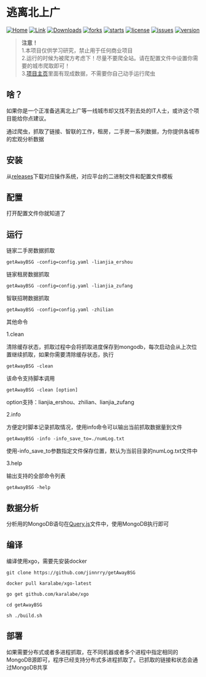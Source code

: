 # 逃离北上广


[![Home](https://img.shields.io/badge/link-项目主页-brightgreen.svg)](https://jinnrry.github.io/getAwayBSG/)
[![Link](https://img.shields.io/badge/link-python实现-blue.svg)](https://github.com/jiangwei1995910/getAwayBSG/tree/python)
[![Downloads](https://img.shields.io/github/downloads/jiangwei1995910/getAwayBSG/total)](https://img.shields.io/github/downloads/jiangwei1995910/getAwayBSG/total)
[![forks](https://img.shields.io/github/forks/jiangwei1995910/getAwayBSG?style=flat)](https://img.shields.io/github/forks/jiangwei1995910/getAwayBSG?style=flat)
[![starts](https://img.shields.io/github/stars/jiangwei1995910/getAwayBSG)](https://img.shields.io/github/stars/jiangwei1995910/getAwayBSG)
[![license](https://img.shields.io/github/license/jiangwei1995910/getAwayBSG)](https://img.shields.io/github/license/jiangwei1995910/getAwayBSG)
[![issues](https://img.shields.io/github/issues/jiangwei1995910/getAwayBSG)](https://img.shields.io/github/issues/jiangwei1995910/getAwayBSG)
[![version](https://img.shields.io/github/release/jiangwei1995910/getAwayBSG)](https://img.shields.io/github/release/jiangwei1995910/getAwayBSG)



> **注意！**\
> 1.本项目仅供学习研究，禁止用于任何商业项目\
> 2.运行的时候为被爬方考虑下！尽量不要爬全站。请在配置文件中设置你需要的城市爬取即可！\
> 3.[项目主页](https://jinnrry.github.io/getAwayBSG/)里面有现成数据，不需要你自己动手运行爬虫 


## 啥？

如果你是一个正准备逃离北上广等一线城市却又找不到去处的IT人士，或许这个项目能给你点建议。

通过爬虫，抓取了链接、智联的工作，租房，二手房一系列数据，为你提供各城市的宏观分析数据

## 安装

从[releases](https://github.com/jinnrry/getAwayBSG/releases)下载对应操作系统，对应平台的二进制文件和配置文件模板

## 配置

打开配置文件你就知道了

## 运行

链家二手房数据抓取

```
getAwayBSG -config=config.yaml -lianjia_ershou
```

链家租房数据抓取

```
getAwayBSG -config=config.yaml -lianjia_zufang
```

智联招聘数据抓取

```
getAwayBSG -config=config.yaml -zhilian
```

其他命令

1.clean

清除缓存状态，抓取过程中会将抓取进度保存到mongodb，每次启动会从上次位置继续抓取，如果你需要清除缓存状态，执行
```
getAwayBSG -clean 
```
该命令支持脚本调用
```
getAwayBSG -clean [option]
```

option支持：lianjia_ershou、zhilian、lianjia_zufang

2.info

方便定时脚本记录抓取情况，使用info命令可以输出当前抓取数据量到文件

```
getAwayBSG -info -info_save_to=./numLog.txt
```

使用-info_save_to参数指定文件保存位置，默认为当前目录的numLog.txt文件中

3.help

输出支持的全部命令列表

```
getAwayBSG -help
```


## 数据分析

分析用的MongoDB语句在[Query.js](./Query.js)文件中，使用MongoDB执行即可

## 编译

编译使用xgo，需要先安装docker

```
git clone https://github.com/jinnrry/getAwayBSG

docker pull karalabe/xgo-latest

go get github.com/karalabe/xgo

cd getAwayBSG

sh ./build.sh
```

## 部署

如果需要分布式或者多进程抓取，在不同机器或者多个进程中指定相同的MongoDB源即可，程序已经支持分布式多进程抓取了。已抓取的链接和状态会通过MongoDB共享
